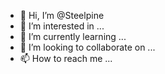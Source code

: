 - 👋 Hi, I’m @Steelpine
- 👀 I’m interested in ...
- 🌱 I’m currently learning ...
- 💞️ I’m looking to collaborate on ...
- 📫 How to reach me ...

<!---
Steelpine/Steelpine is a ✨ special ✨ repository because its `README.md` (this file) appears on your GitHub profile.
You can click the Preview link to take a look at your changes.
--->
